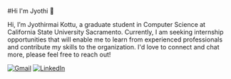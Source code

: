 #Hi I'm Jyothi 👋


Hi, I’m Jyothirmai Kottu, a graduate student in Computer Science at California State University Sacramento. Currently, I am seeking internship opportunities that will enable me to learn from experienced professionals and contribute my skills to the organization. I'd love to connect and chat more, please feel free to reach out! 

<p>
	<a href="mailto:jyothirmaikottu@gmail.com"><img src="https://img.icons8.com/bubbles/50/000000/gmail.png" title='Gmail' alt="Gmail"/></a>
	<a href="https://www.linkedin.com/in/jyothirmaikottu/"><img src="https://img.icons8.com/bubbles/50/000000/linkedin.png" title='LinkedIn' alt="LinkedIn"/></a>

</p>
